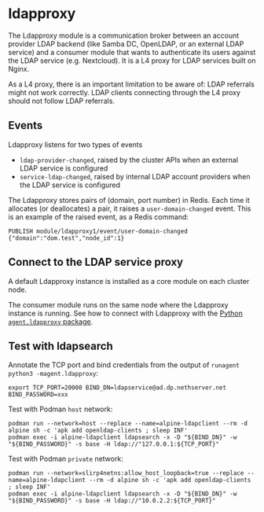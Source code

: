 # ldapproxy

The Ldapproxy module is a communication broker between an account provider
LDAP backend (like Samba DC, OpenLDAP, or an external LDAP service) and a
consumer module that wants to authenticate its users against the LDAP
service (e.g. Nextcloud). It is a L4 proxy for LDAP services built on Nginx.

As a L4 proxy, there is an important limitation to be aware of: LDAP
referrals might not work correctly. LDAP clients connecting through the L4
proxy should not follow LDAP referrals.

## Events

Ldapproxy listens for two types of events

- `ldap-provider-changed`, raised by the cluster APIs when an external
  LDAP service is configured
- `service-ldap-changed`, raised by internal LDAP account providers when
  the LDAP service is configured

The Ldapproxy stores pairs of (domain, port number) in Redis. Each time it
allocates (or deallocates) a pair, it raises a `user-domain-changed`
event. This is an example of the raised event, as a Redis command:

    PUBLISH module/ldapproxy1/event/user-domain-changed {"domain":"dom.test","node_id":1}

## Connect to the LDAP service proxy

A default Ldapproxy instance is installed as a core module on each cluster
node.

The consumer module runs on the same node where the Ldapproxy instance is
running. See how to connect with Ldapproxy with the [Python
`agent.ldapproxy`
package](https://github.com/NethServer/ns8-core/blob/main/doc/details.md#users-and-groups-ldapproxy).


## Test with ldapsearch

Annotate the TCP port and bind credentials from the output of `runagent
python3 -magent.ldapproxy`:

    export TCP_PORT=20000 BIND_DN=ldapservice@ad.dp.nethserver.net BIND_PASSWORD=xxx

Test with Podman `host` network:

    podman run --network=host --replace --name=alpine-ldapclient --rm -d alpine sh -c 'apk add openldap-clients ; sleep INF'
    podman exec -i alpine-ldapclient ldapsearch -x -D "${BIND_DN}" -w "${BIND_PASSWORD}" -s base -H ldap://"127.0.0.1:${TCP_PORT}"

Test with Podman `private` network:

    podman run --network=slirp4netns:allow_host_loopback=true --replace --name=alpine-ldapclient --rm -d alpine sh -c 'apk add openldap-clients ; sleep INF'
    podman exec -i alpine-ldapclient ldapsearch -x -D "${BIND_DN}" -w "${BIND_PASSWORD}" -s base -H ldap://"10.0.2.2:${TCP_PORT}"
